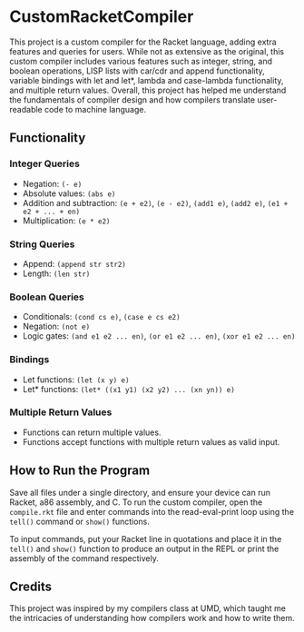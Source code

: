 # CustomRacketCompiler

This project is a custom compiler for the Racket language, adding extra features and queries for users. While not as extensive as the original, this custom compiler includes various features such as integer, string, and boolean operations, LISP lists with car/cdr and append functionality, variable bindings with let and let*, lambda and case-lambda functionality, and multiple return values. Overall, this project has helped me understand the fundamentals of compiler design and how compilers translate user-readable code to machine language.

## Functionality

### Integer Queries
- Negation: `(- e)`
- Absolute values: `(abs e)`
- Addition and subtraction: `(e + e2)`, `(e - e2)`, `(add1 e)`, `(add2 e)`, `(e1 + e2 + ... + en)`
- Multiplication: `(e * e2)`

### String Queries
- Append: `(append str str2)`
- Length: `(len str)`

### Boolean Queries
- Conditionals: `(cond cs e)`, `(case e cs e2)`
- Negation: `(not e)`
- Logic gates: `(and e1 e2 ... en)`, `(or e1 e2 ... en)`, `(xor e1 e2 ... en)`

### Bindings
- Let functions: `(let (x y) e)`
- Let* functions: `(let* ((x1 y1) (x2 y2) ... (xn yn)) e)`

### Multiple Return Values
- Functions can return multiple values.
- Functions accept functions with multiple return values as valid input.

## How to Run the Program

Save all files under a single directory, and ensure your device can run Racket, a86 assembly, and C. To run the custom compiler, open the `compile.rkt` file and enter commands into the read-eval-print loop using the `tell()` command or `show()` functions.

To input commands, put your Racket line in quotations and place it in the `tell()` and `show()` function to produce an output in the REPL or print the assembly of the command respectively.

## Credits

This project was inspired by my compilers class at UMD, which taught me the intricacies of understanding how compilers work and how to write them.
